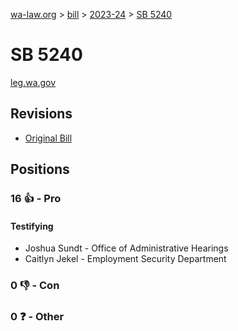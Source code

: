 [wa-law.org](/) > [bill](/bill/) > [2023-24](/bill/2023-24/) > [SB 5240](/bill/2023-24/sb/5240/)

# SB 5240
[leg.wa.gov](https://app.leg.wa.gov/billsummary?BillNumber=5240&Year=2023&Initiative=false)

## Revisions
* [Original Bill](1/)

## Positions
### 16 👍 - Pro
#### Testifying
* Joshua  Sundt - Office of Administrative Hearings
* Caitlyn Jekel - Employment Security Department 

### 0 👎 - Con

### 0 ❓ - Other
